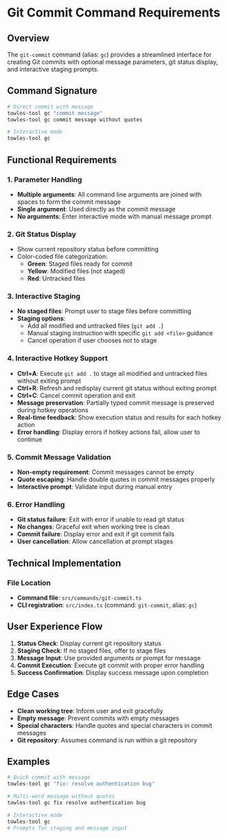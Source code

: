 # Git Commit Command Requirements

## Overview

The `git-commit` command (alias: `gc`) provides a streamlined interface for creating Git commits with optional message parameters, git status display, and interactive staging prompts.

## Command Signature

```bash
# Direct commit with message
towles-tool gc "commit message"
towles-tool gc commit message without quotes

# Interactive mode
towles-tool gc
```

## Functional Requirements

### 1. Parameter Handling
- **Multiple arguments**: All command line arguments are joined with spaces to form the commit message
- **Single argument**: Used directly as the commit message
- **No arguments**: Enter interactive mode with manual message prompt

### 2. Git Status Display
- Show current repository status before committing
- Color-coded file categorization:
  - **Green**: Staged files ready for commit
  - **Yellow**: Modified files (not staged)
  - **Red**: Untracked files

### 3. Interactive Staging
- **No staged files**: Prompt user to stage files before committing
- **Staging options**:
  - Add all modified and untracked files (`git add .`)
  - Manual staging instruction with specific `git add <file>` guidance
  - Cancel operation if user chooses not to stage


### 4. Interactive Hotkey Support
- **Ctrl+A**: Execute `git add .` to stage all modified and untracked files without exiting prompt
- **Ctrl+R**: Refresh and redisplay current git status without exiting prompt
- **Ctrl+C**: Cancel commit operation and exit
- **Message preservation**: Partially typed commit message is preserved during hotkey operations
- **Real-time feedback**: Show execution status and results for each hotkey action
- **Error handling**: Display errors if hotkey actions fail, allow user to continue

### 5. Commit Message Validation
- **Non-empty requirement**: Commit messages cannot be empty
- **Quote escaping**: Handle double quotes in commit messages properly
- **Interactive prompt**: Validate input during manual entry

### 6. Error Handling
- **Git status failure**: Exit with error if unable to read git status
- **No changes**: Graceful exit when working tree is clean
- **Commit failure**: Display error and exit if git commit fails
- **User cancellation**: Allow cancellation at prompt stages

## Technical Implementation

### File Location
- **Command file**: `src/commands/git-commit.ts`
- **CLI registration**: `src/index.ts` (command: `git-commit`, alias: `gc`)

## User Experience Flow

1. **Status Check**: Display current git repository status
2. **Staging Check**: If no staged files, offer to stage files
3. **Message Input**: Use provided arguments or prompt for message
4. **Commit Execution**: Execute git commit with proper error handling
5. **Success Confirmation**: Display success message upon completion

## Edge Cases

- **Clean working tree**: Inform user and exit gracefully
- **Empty message**: Prevent commits with empty messages
- **Special characters**: Handle quotes and special characters in commit messages
- **Git repository**: Assumes command is run within a git repository

## Examples

```bash
# Quick commit with message
towles-tool gc "fix: resolve authentication bug"

# Multi-word message without quotes
towles-tool gc fix resolve authentication bug

# Interactive mode
towles-tool gc
# Prompts for staging and message input
```
